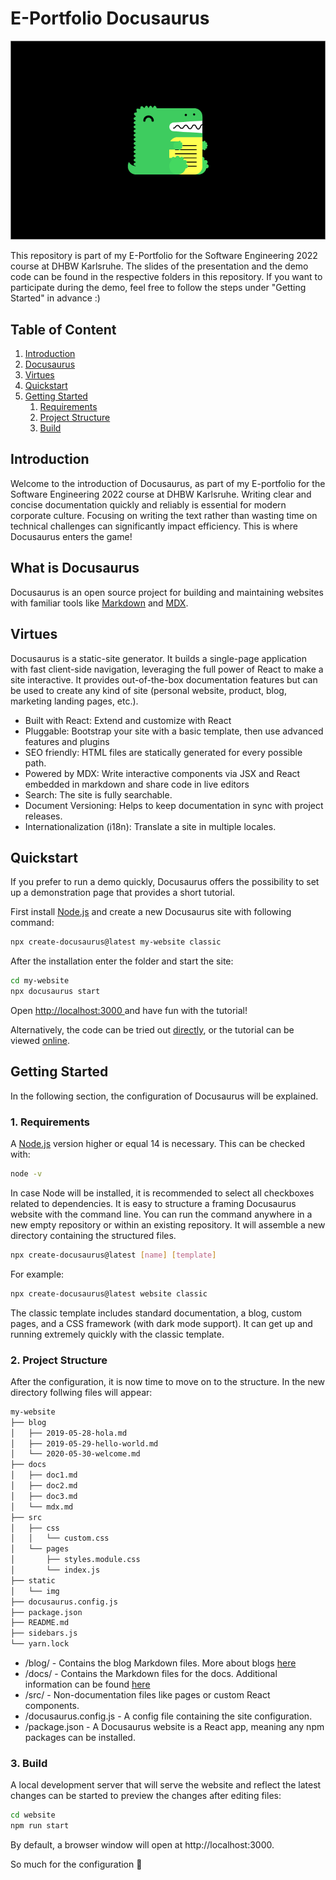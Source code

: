 # E-Portfolio Docusaurus
![Docusaurus](/Images/docusaurus-dark-background.png?raw=true "Docusaurus")

This repository is part of my E-Portfolio for the Software Engineering 2022 course at DHBW Karlsruhe. The slides of the presentation and the demo code can be found in the respective folders in this repository. 
If you want to participate during the demo, feel free to follow the steps under "Getting Started" in advance :)

## Table of Content

1.  [Introduction](#introduction)
2.  [Docusaurus](#docusaurus)
3.  [Virtues](#virtues) 
3.  [Quickstart](#quick)    
4.  [Getting Started](#getting) 
    1. [Requirements](#req)
    2. [Project Structure](#structure)
    3. [Build](#build)

<a name="introduction"></a>

## Introduction
Welcome to the introduction of Docusaurus, as part of my E-portfolio for the Software Engineering 2022 course at DHBW Karlsruhe. Writing clear and concise documentation quickly and reliably is essential for modern corporate culture. Focusing on writing the text rather than wasting time on technical challenges can significantly impact efficiency. This is where Docusaurus enters the game! 


<a name="docusaurus"></a>

## What is Docusaurus
Docusaurus is an open source project for building and maintaining websites with familiar tools like [Markdown](https://www.markdownguide.org/) and [MDX](https://mdxjs.com/).

<a name="virtues"></a>

## Virtues
Docusaurus is a static-site generator. It builds a single-page application with fast client-side navigation, leveraging the full power of React to make a site interactive. It provides out-of-the-box documentation features but can be used to create any kind of site (personal website, product, blog, marketing landing pages, etc.).

- Built with React: Extend and customize with React
- Pluggable: Bootstrap your site with a basic template, then use advanced features and plugins
- SEO friendly: HTML files are statically generated for every possible path.
- Powered by MDX: Write interactive components via JSX and React embedded in markdown and share code in live editors
- Search: The site is fully searchable.
- Document Versioning: Helps to keep documentation in sync with project releases.
- Internationalization (i18n): Translate a site in multiple locales.

<a name="quick"></a>

## Quickstart

If you prefer to run a demo quickly, Docusaurus offers the possibility to set up a demonstration page that provides a short tutorial.

First install [Node.js](https://nodejs.org/en/download/) and create a new Docusaurus site with following command:

```bash 
npx create-docusaurus@latest my-website classic 
```
After the installation enter the folder and start the site:

```bash 
cd my-website
npx docusaurus start
```
Open <a href = http://localhost:3000> http://localhost:3000 </a> and have fun with the tutorial!

Alternatively, the code can be tried out [directly](https://stackblitz.com/github/facebook/docusaurus/tree/starter), or the tutorial can be viewed [online](https://tutorial.docusaurus.io/).
<a name="getting"></a>

## Getting Started
In the following section, the configuration of Docusaurus will be explained.
<a name="req"></a>

### 1. Requirements
A [Node.js](https://nodejs.org/en/download/) version higher or equal 14 is necessary. This can be checked with: 
```bash 
node -v
```
In case Node will be installed, it is recommended to select all checkboxes related to dependencies.
It is easy to structure a framing Docusaurus website with the command line. You can run the command anywhere in a new empty repository or within an existing repository. It will assemble a new directory containing the structured files.
```bash 
npx create-docusaurus@latest [name] [template]
```
For example:
```bash 
npx create-docusaurus@latest website classic
```
The classic template includes standard documentation, a blog, custom pages, and a CSS framework (with dark mode support). It can get up and running extremely quickly with the classic template.
<a name="structure"></a>

### 2. Project Structure
After the configuration, it is now time to move on to the structure.
In the new directory follwing files will appear:

```bash 
my-website
├── blog
│   ├── 2019-05-28-hola.md
│   ├── 2019-05-29-hello-world.md
│   └── 2020-05-30-welcome.md
├── docs
│   ├── doc1.md
│   ├── doc2.md
│   ├── doc3.md
│   └── mdx.md
├── src
│   ├── css
│   │   └── custom.css
│   └── pages
│       ├── styles.module.css
│       └── index.js
├── static
│   └── img
├── docusaurus.config.js
├── package.json
├── README.md
├── sidebars.js
└── yarn.lock
```

- /blog/ - Contains the blog Markdown files. More about blogs [here](https://docusaurus.io/docs/blog)
- /docs/ - Contains the Markdown files for the docs. Additional information can be found [here](https://docusaurus.io/docs/docs-markdown-features)
- /src/ - Non-documentation files like pages or custom React components. 
- /docusaurus.config.js - A config file containing the site configuration. 
- /package.json - A Docusaurus website is a React app, meaning any npm packages can be installed.

<a name="build"></a>

### 3. Build

A local development server that will serve the website and reflect the latest changes can be started to preview the changes after editing files:

```bash  
cd website
npm run start
```
By default, a browser window will open at http://localhost:3000.

So much for the configuration 🦖
